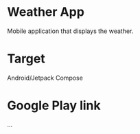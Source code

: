 # Weather App
Mobile application that displays the weather.

# Target
Android/Jetpack Compose

# Google Play link
...
